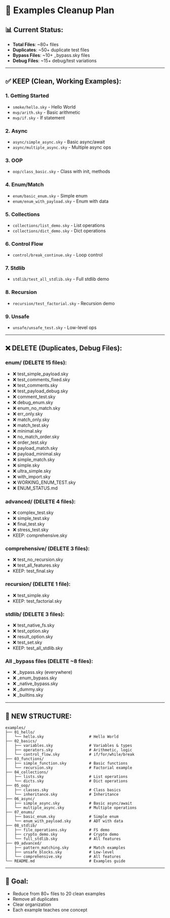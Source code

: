 # 🧹 Examples Cleanup Plan

## 📊 Current Status:
- **Total Files**: ~80+ files
- **Duplicates**: ~50+ duplicate test files
- **Bypass Files**: ~10+ _bypass.sky files
- **Debug Files**: ~15+ debug/test variations

---

## ✅ KEEP (Clean, Working Examples):

### 1. **Getting Started**
- `smoke/hello.sky` - Hello World
- `mvp/arith.sky` - Basic arithmetic
- `mvp/if.sky` - If statement

### 2. **Async**
- `async/simple_async.sky` - Basic async/await
- `async/multiple_async.sky` - Multiple async ops

### 3. **OOP**
- `oop/class_basic.sky` - Class with init, methods

### 4. **Enum/Match**
- `enum/basic_enum.sky` - Simple enum
- `enum/enum_with_payload.sky` - Enum with data

### 5. **Collections**
- `collections/list_demo.sky` - List operations
- `collections/dict_demo.sky` - Dict operations

### 6. **Control Flow**
- `control/break_continue.sky` - Loop control

### 7. **Stdlib**
- `stdlib/test_all_stdlib.sky` - Full stdlib demo

### 8. **Recursion**
- `recursion/test_factorial.sky` - Recursion demo

### 9. **Unsafe**
- `unsafe/unsafe_test.sky` - Low-level ops

---

## ❌ DELETE (Duplicates, Debug Files):

### enum/ (DELETE 15 files):
- ❌ test_simple_payload.sky
- ❌ test_comments_fixed.sky
- ❌ test_comments.sky
- ❌ test_payload_debug.sky
- ❌ comment_test.sky
- ❌ debug_enum.sky
- ❌ enum_no_match.sky
- ❌ err_only.sky
- ❌ match_only.sky
- ❌ match_test.sky
- ❌ minimal.sky
- ❌ no_match_order.sky
- ❌ order_test.sky
- ❌ payload_match.sky
- ❌ payload_minimal.sky
- ❌ simple_match.sky
- ❌ simple.sky
- ❌ ultra_simple.sky
- ❌ with_import.sky
- ❌ WORKING_ENUM_TEST.sky
- ❌ ENUM_STATUS.md

### advanced/ (DELETE 4 files):
- ❌ complex_test.sky
- ❌ simple_test.sky
- ❌ final_test.sky
- ❌ stress_test.sky
- KEEP: comprehensive.sky

### comprehensive/ (DELETE 3 files):
- ❌ test_no_recursion.sky
- ❌ test_all_features.sky
- KEEP: test_final.sky

### recursion/ (DELETE 1 file):
- ❌ test_simple.sky
- KEEP: test_factorial.sky

### stdlib/ (DELETE 3 files):
- ❌ test_native_fs.sky
- ❌ test_option.sky
- ❌ result_option.sky
- ❌ test_set.sky
- KEEP: test_all_stdlib.sky

### All _bypass files (DELETE ~8 files):
- ❌ _bypass.sky (everywhere)
- ❌ _enum_bypass.sky
- ❌ _native_bypass.sky
- ❌ _dummy.sky
- ❌ _builtins.sky

---

## 📁 NEW STRUCTURE:

```
examples/
├── 01_hello/
│   └── hello.sky                    # Hello World
├── 02_basics/
│   ├── variables.sky                # Variables & types
│   ├── operators.sky                # Arithmetic, logic
│   └── control_flow.sky             # if/for/while/break
├── 03_functions/
│   ├── simple_function.sky          # Basic functions
│   └── recursion.sky                # Factorial example
├── 04_collections/
│   ├── lists.sky                    # List operations
│   └── dicts.sky                    # Dict operations
├── 05_oop/
│   ├── classes.sky                  # Class basics
│   └── inheritance.sky              # Inheritance
├── 06_async/
│   ├── simple_async.sky             # Basic async/await
│   └── multiple_async.sky           # Multiple operations
├── 07_enums/
│   ├── basic_enum.sky               # Simple enum
│   └── enum_with_payload.sky        # ADT with data
├── 08_stdlib/
│   ├── file_operations.sky          # FS demo
│   ├── crypto_demo.sky              # Crypto demo
│   └── full_stdlib.sky              # All features
├── 09_advanced/
│   ├── pattern_matching.sky         # Match examples
│   ├── unsafe_blocks.sky            # Low-level
│   └── comprehensive.sky            # All features
└── README.md                        # Examples guide
```

---

## 🎯 Goal:
- Reduce from 80+ files to 20 clean examples
- Remove all duplicates
- Clear organization
- Each example teaches one concept

